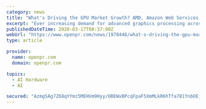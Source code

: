 ```yaml
---
category: news
title: "What's Driving the GPU Market Growth? AMD, Amazon Web Services, Dassault Systmes, Google, IBM, Intel Corporation, Microsoft"
excerpt: "Ever increasing demand for advanced graphics processing across several sectors is majorly driving the GPU market trends GPUs play a key role in running graphics intensive applications such as gaming image processing 3D visualization VFX animations and many more among"
publishedDateTime: 2020-03-17T08:37:00Z
webUrl: "https://www.openpr.com/news/1970446/what-s-driving-the-gpu-market-growth-amd-amazon-web-services"
type: article

provider:
  name: openpr.com
  domain: openpr.com

topics:
  - AI Hardware
  - AI

secured: "AzmgSAg7Z68qYYmz5MEHVm9Hyy/OBEWxBPcqFpaF5XmMLkR6hTfa781YnbOEjtJt6lWWp4PAzKBYdnjjgBzegdP3b5bpvF4JukFkg4lZTxu/Y7eeoaKUvuh/0uEeurYcEHxZewy4CuCZMz0FVPZCoA8TDrABlhtdCwqSFfdLD91XliqiEcx7AFx8J81ZD9XvqjG9AdE3rX3sVNQ/saMrOQ8Pc4JYI/fcPe997yICnSbFhKbl5AH49T/TRidR7peDKp0M+uAZbq3gx7M/X+IY9VXHbKxEF8h+55SNaoszFLQtK4FHr5wrhkddR4hEoK9s3J/xlMfUCjBsNy+Ki2NJpz5ZJNA/pucQBS+c/TNCrBt2Rlf1yfx94oLJrFiVjVNcl0uhepBkMLiHNftHKPkOJTih3Ktqk0OI1Ap8mLkTR4j3vWy3Tx+M9QYNTkG3WH3qeNUle5Vbi7aGlB/Kp+DQ+IJjOUyjWML0gFBz07xETjM=;ySmbcKbWOwHCcnlsK2JCkA=="
---
```


